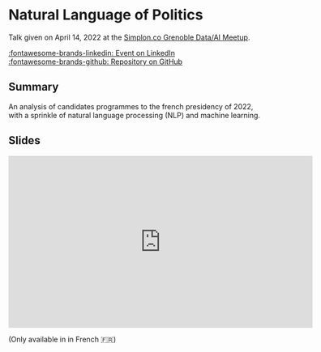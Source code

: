 # Natural Language of Politics

Talk given on April 14, 2022 at the [Simplon.co Grenoble Data/AI Meetup][meetup].

[:fontawesome-brands-linkedin: Event on LinkedIn][event] <br>
[:fontawesome-brands-github: Repository on GitHub][repository]

## Summary

An analysis of candidates programmes to the french presidency of 2022,
with a sprinkle of natural language processing (NLP) and machine learning.

## Slides

<iframe
    src="https://rclement.github.io/presidentielle-2022-nlp/"
    width="600"
    height="340"
    scrolling="no"
    frameborder="0"
    webkitallowfullscreen
    mozallowfullscreen
    allowfullscreen
></iframe>

(Only available in in French :fr:)

[meetup]: https://www.eventbrite.fr/e/billets-meetup-data-ia-314622473287 "Simplon.co Grenoble Data/AI Meetup"
[event]: https://www.linkedin.com/events/meetupdataia6916733190506176513/about/ "Simplon.co Grenoble Data/AI Meetup Event"
[repository]: https://github.com/rclement/presidentielle-2022-nlp
